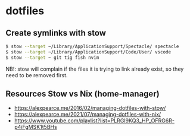 # dotfiles


## Create symlinks with stow

```sh
$ stow --target ~/Library/ApplicationSupport/Spectacle/ spectacle
$ stow --target ~/Library/ApplicationSupport/Code/User/ vscode
$ stow --target ~ git tig fish nvim
```

NB!: stow will complain if the files it is trying to link already exist, so they need to be removed first.

## Resources Stow vs Nix (home-manager)
- https://alexpearce.me/2016/02/managing-dotfiles-with-stow/
- https://alexpearce.me/2021/07/managing-dotfiles-with-nix/
- https://www.youtube.com/playlist?list=PLRGI9KQ3_HP_OFRG6R-p4iFgMSK1t5BHs


